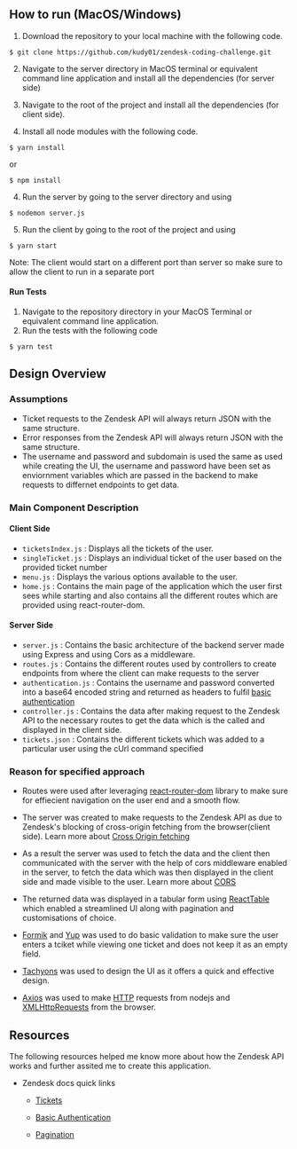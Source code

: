 ## How to run (MacOS/Windows)

1. Download the repository to your local machine with the following code.

```
$ git clone https://github.com/kudy01/zendesk-coding-challenge.git
```

2. Navigate to the server directory in MacOS terminal or equivalent command line application and install all the dependencies (for server side)

3. Navigate to the root of the project and install all the dependencies (for client side).

4. Install all node modules with the following code.

```
$ yarn install
```

or

```
$ npm install
```

4. Run the server by going to the server directory and using

```
$ nodemon server.js
```

5. Run the client by going to the root of the project and using

```
$ yarn start
```

Note: The client would start on a different port than server so make sure to allow the client to run in a separate port

#### Run Tests

1. Navigate to the repository directory in your MacOS Terminal or equivalent command line application.
2. Run the tests with the following code

```
$ yarn test
```

## Design Overview

### Assumptions

- Ticket requests to the Zendesk API will always return JSON with the same structure.
- Error responses from the Zendesk API will always return JSON with the same structure.
- The username and password and subdomain is used the same as used while creating the UI, the username and password have been set as enviornment variables which are passed in the backend to make requests to differnet endpoints to get data.

### Main Component Description

#### Client Side

- `ticketsIndex.js` : Displays all the tickets of the user.
- `singleTicket.js` : Displays an individual ticket of the user based on the provided ticket number
- `menu.js` : Displays the various options available to the user.
- `home.js` : Contains the main page of the application which the user first sees while starting and also contains all the different routes which are provided using react-router-dom.

#### Server Side

- `server.js` : Contains the basic architecture of the backend server made using Express and using Cors as a middleware.
- `routes.js` : Contains the different routes used by controllers to create endpoints from where the client can make requests to the server
- `authentication.js` : Contains the username and password converted into a base64 encoded string and returned as headers to fulfil [basic authentication](https://developer.zendesk.com/rest_api/docs/support/introduction#using-basic-authentication)
- `controller.js` : Contains the data after making request to the Zendesk API to the necessary routes to get the data which is the called and displayed in the client side.
- `tickets.json` : Contains the different tickets which was added to a particular user using the cUrl command specified

### Reason for specified approach

- Routes were used after leveraging [react-router-dom](https://reactrouter.com/web/guides/quick-start) library to make sure for effiecient navigation on the user end and a smooth flow.

- The server was created to make requests to the Zendesk API as due to Zendesk's blocking of cross-origin fetching from the browser(client side). Learn more about [Cross Origin fetching](https://javascript.info/fetch-crossorigin#:~:text=If%20we%20send%20a%20fetch,site%2C%20it%20will%20probably%20fail.&text=Cross%2Dorigin%20requests%20%E2%80%93%20those%20sent,%3A%20Cross%2DOrigin%20Resource%20Sharing.)

- As a result the server was used to fetch the data and the client then communicated with the server with the help of cors middleware enabled in the server, to fetch the data which was then displayed in the client side and made visible to the user. Learn more about [CORS](https://developer.mozilla.org/en-US/docs/Web/HTTP/CORS)

- The returned data was displayed in a tabular form using [ReactTable](https://www.npmjs.com/package/react-table) which enabled a streamlined UI along with pagination and customisations of choice.

- [Formik](https://formik.org/docs/overview) and [Yup](https://github.com/jquense/yup) was used to do basic validation to make sure the user enters a tciket while viewing one ticket and does not keep it as an empty field.

- [Tachyons](https://tachyons.io/) was used to design the UI as it offers a quick and effective design.

- [Axios](https://axios-http.com/docs/intro) was used to make [HTTP](http://nodejs.org/api/http.html) requests from nodejs and [XMLHttpRequests](https://developer.mozilla.org/en-US/docs/Web/API/XMLHttpRequest) from the browser.

## Resources

The following resources helped me know more about how the Zendesk API works and further assited me to create this application.

- Zendesk docs quick links

  - [Tickets](https://developer.zendesk.com/rest_api/docs/support/tickets)

  - [Basic Authentication](https://developer.zendesk.com/rest_api/docs/support/introduction#using-basic-authentication)

  - [Pagination](https://develop.zendesk.com/hc/en-us/articles/360001068607-Paginating-through-lists#cursor)
